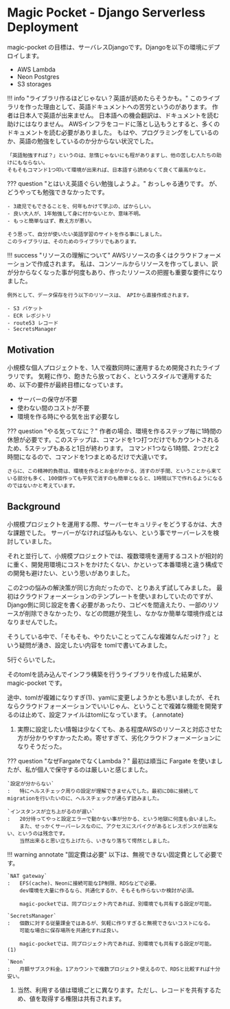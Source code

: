 # Magic Pocket - Django Serverless Deployment

magic-pocket の目標は、サーバレスDjangoです。Djangoを以下の環境にデプロイします。

- AWS Lambda
- Neon Postgres
- S3 storages

!!! info "ライブラリ作るほどじゃない？英語が読めたらそうかも。"
    このライブラリを作った理由として、英語ドキュメントへの苦労というのがあります。
    作者は日本人で英語が出来ません。
    日本語への機会翻訳は、ドキュメントを読む助けにはなりません。
    AWSインフラをコードに落とし込もうとすると、多くのドキュメントを読む必要がありました。
    もはや、プログラミングをしているのか、英語の勉強をしているのか分からない状況でした。

    「英語勉強すれば？」というのは、怠惰じゃないにも程がありますし、他の苦しむ人たちの助けにもならない。
    そもそもコマンド1つ叩いて環境が出来れば、日本語すら読めなくて良くて最高かなと。

??? question "とはいえ英語ぐらい勉強しようよ。"
    おっしゃる通りです。
    が、どうやっても勉強できなかったです。

    - 3歳児でもできることを、何年もかけて学ぶの、ばからしい。
    - 良い大人が、1年勉強して身に付かないとか、意味不明。
    - もっと簡単なはず、教え方が悪い。

    そう思って、自分が使いたい英語学習のサイトを作る事にしました。
    このライブラリは、そのためのライブラリでもあります。

!!! success "リソースの理解について"
    AWSリソースの多くはクラウドフォーメーションで作成されます。
    私は、コンソールからリソースを作ってしまい、訳が分からなくなった事が何度もあり、作ったリソースの把握も重要な要件になりました。

    例外として、データ保存を行う以下のリソースは、 APIから直接作成されます。

    - S3 バケット
    - ECR レポジトリ
    - route53 レコード
    - SecretsManager

## Motivation

小規模な個人プロジェクトを、1人で複数同時に運用するため開発されたライブラリです。
気軽に作り、飽きたら放っておく、というスタイルで運用するため、以下の要件が最終目標になっています。

- サーバーの保守が不要
- 使わない間のコストが不要
- 環境を作る時にやる気を出す必要なし

??? question "やる気ってなに？"
    作者の場合、環境を作るステップ毎に1時間の休憩が必要です。このステップは、コマンドを1つ打つだけでもカウントされるため、5ステップもあると1日が終わります。
    コマンド1つなら1時間、2つだと2時間になるので、コマンドを1つまとめるだけで大違いです。

    さらに、この精神的負荷は、環境を作るとお金がかかる、消すのが手間、ということから来ている部分も多く、100個作っても平気で消すのも簡単となると、1時間以下で作れるようになるのではないかと考えています。

## Background

小規模プロジェクトを運用する際、サーバーセキュリティをどうするかは、大きな課題でした。
サーバーがなければ悩みもない、という事でサーバーレスを検討していました。

それと並行して、小規模プロジェクトでは、複数環境を運用するコストが相対的に重く、開発用環境にコストをかけたくない、かといって本番環境と違う構成での開発も避けたい、という思いがありました。

この2つの悩みの解決策が同じ方向だったので、とりあえず試してみました。
最初はクラウドフォーメーションのテンプレートを使いまわしていたのですが、Django側に同じ設定を書く必要があったり、コピペを間違えたり、一部のリソースが削除できなかったり、などの問題が発生し、なかなか簡単な環境作成とはなりませんでした。

そうしている中で、「そもそも、やりたいことってこんな複雑なんだっけ？」という疑問が湧き、設定したい内容を tomlで書いてみました。

5行ぐらいでした。

そのtomlを読み込んでインフラ構築を行うライブラリを作成した結果が、magic-pocket です。

途中、tomlが複雑になりすぎ(1)、yamlに変更しようかとも思いましたが、それならクラウドフォーメーションでいいじゃん、ということで複雑な機能を開発するのは止めて、設定ファイルはtomlになっています。
{.annotate}

1. 実際に設定したい情報は少なくても、ある程度AWSのリソースと対応させた方が分かりやすかったため。寄せすぎて、劣化クラウドフォーメーションになりそうだった。

??? question "なぜFargateでなくLambda？"
    最初は順当に Fargate を使いましたが、私が個人で保守するのは厳しいと感じました。

    `設定が分からない`
    :   特にヘルスチェック周りの設定が理解できませんでした。最初にDBに接続してmigrationを行いたいのに、ヘルスチェックが通らず詰みました。

    `インスタンスが立ち上がるのが遅い`
    :   20分待ってやっと設定エラーで動かない事が分かる、という地獄に何度も会いました。
        また、せっかくサーバーレスなのに、アクセスにスパイクがあるとレスポンスが出来ない、というのは残念です。
        当然出来ると思い立ち上げたら、いきなり落ちて愕然としました。


!!! warning annotate "固定費は必要"
    以下は、無視できない固定費として必要です。

    `NAT gateway`
    :   EFS(cache)、Neonに接続可能なIP制限、RDSなどで必要。
        dev環境を大量に作るなら、共通化するか、そもそも作らないか検討が必須。

        magic-pocketでは、同プロジェクト内であれば、別環境でも共有する設定が可能。

    `SecretsManager`
    :   個数に対する従量課金ではあるが、気軽に作りすぎると無視できないコストになる。
        可能な場合に保存場所を共通化すれば良い。

        magic-pocketでは、同プロジェクト内であれば、別環境でも共有する設定が可能。(1)

    `Neon`
    :   月額サブスク料金。1アカウントで複数プロジェクト使えるので、RDSと比較すれば十分安い。

1. 当然、利用する値は環境ごとに異なります。ただし、レコードを共有するため、値を取得する権限は共有されます。
